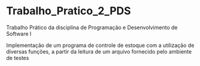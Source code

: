 # Trabalho_Pratico_2_PDS

Trabalho Prático da disciplina de Programação e Desenvolvimento de Software I

Implementação de um programa de controle de estoque com a utilização de diversas funções, a partir da leitura de um arquivo fornecido pelo ambiente de testes

